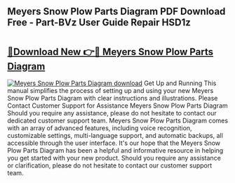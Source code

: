 ## Meyers Snow Plow Parts Diagram PDF Download Free - Part-BVz User Guide Repair HSD1z

# <h2><a href="http://dfuoe4m.blite.top/?on=Meyers+Snow+Plow+Parts+Diagram">🔗Download New 👉🔴 Meyers Snow Plow Parts Diagram</a></h2>

[![Meyers Snow Plow Parts Diagram download](https://i.imgur.com/lujVjoI.png)](http://dfuoe4m.blite.top/?on=Meyers+Snow+Plow+Parts+Diagram)
Get Up and Running This manual simplifies the process of setting up and using your new Meyers Snow Plow Parts Diagram with clear instructions and illustrations. Please Contact Customer Support for Assistance Meyers Snow Plow Parts Diagram Should you require any assistance, please do not hesitate to contact our dedicated customer support team. Meyers Snow Plow Parts Diagram comes with an array of advanced features, including voice recognition, customizable settings, multi-language support, and automatic backups, all accessible through the user interface. It's our hope that the Meyers Snow Plow Parts Diagram has been a helpful and informative resource in helping you get started with your new product. Should you require any assistance or clarification, please do not hesitate to contact our customer support team.
